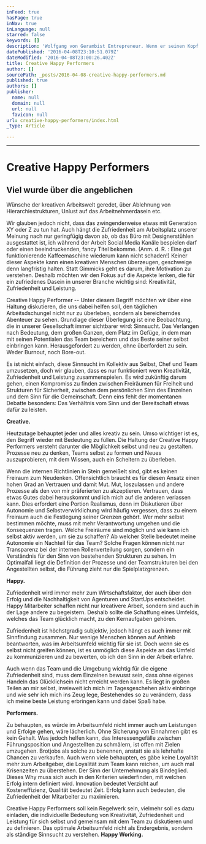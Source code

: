 ```yaml
---
inFeed: true
hasPage: true
inNav: true
inLanguage: null
starred: false
keywords: []
description: 'Wolfgang von Gerambist Entrepreneur. Wenn er seinen Kopf für tolleMenschen einsetzt, scheint die Energie endlos. Kristina Bonitz ist Digital- und Innovationsstrategin. Mit Kopf undHerz neudenken und Menschen zum Schmunzeln zu bringen, ist das, was sie happyperformen lässt.'
datePublished: '2016-04-08T23:10:51.079Z'
dateModified: '2016-04-08T23:00:26.402Z'
title: Creative Happy Performers
author: []
sourcePath: _posts/2016-04-08-creative-happy-performers.md
published: true
authors: []
publisher:
  name: null
  domain: null
  url: null
  favicon: null
url: creative-happy-performers/index.html
_type: Article

---
```

****

# Creative Happy Performers

## Viel wurde über die angeblichen
Wünsche der kreativen Arbeitswelt geredet, über Ablehnung von
Hierarchiestrukturen, Unlust auf das Arbeitnehmerdasein etc.

Wir glauben jedoch nicht, dass das
zwingenderweise etwas mit Generation XY oder Z zu tun hat. Auch hängt die
Zufriedenheit am Arbeitsplatz unserer Meinung nach nur geringfügig davon ab, ob
das Büro mit Designerstühlen ausgestattet ist, ich während der Arbeit Social
Media Kanäle bespielen darf oder einen beeindruckenden, fancy Titel bekomme.
(Anm. d. R. : Eine gut funktionierende Kaffeemaschine wiederum kann nicht
schaden!) Keiner dieser Aspekte kann einen kreativen Menschen überzeugen,
geschweige denn langfristig halten. Statt Gimmicks geht es darum, ihre
Motivation zu verstehen. Deshalb möchten wir den Fokus auf die Aspekte lenken,
die für ein zufriedenes Dasein in unserer Branche wichtig sind: Kreativität,
Zufriedenheit und Leistung.

Creative Happy Performer -- Unter
diesem Begriff möchten wir über eine Haltung diskutieren, die uns dabei helfen
soll, den täglichen Arbeitsdschungel nicht nur zu überleben, sondern als
bereicherndes Abenteuer zu sehen. Grundlage dieser Überlegung ist eine
Beobachtung, die in unserer Gesellschaft immer sichtbarer wird: Sinnsucht. Das
Verlangen nach Bedeutung, dem großen Ganzen, dem Platz im Gefüge, in dem man
mit seinen Potentialen das Team bereichern und das Beste seiner selbst
einbringen kann. Herausgefordert zu werden, ohne überfordert zu sein. Weder
Burnout, noch Bore-out.

Es ist nicht einfach, diese
Sinnsucht im Kollektiv aus Selbst, Chef und Team umzusetzen, doch wir glauben,
dass es nur funktioniert wenn Kreativität, Zufriedenheit und Leistung
zusammenspielen. Es wird zukünftig darum gehen, einen Kompromiss zu finden
zwischen Freiräumen für Freiheit und Strukturen für Sicherheit, zwischen dem
persönlichen Sinn des Einzelnen und dem Sinn für die Gemeinschaft. Denn eins
fehlt der momentanen Debatte besonders: Das Verhältnis vom Sinn und der
Bereitschaft etwas dafür zu leisten.

**Creative.**

Heutzutage behauptet jeder und
alles kreativ zu sein. Umso wichtiger ist es, den Begriff wieder mit Bedeutung
zu füllen. Die Haltung der Creative Happy Performers versteht darunter die
Möglichkeit selbst und neu zu gestalten. Prozesse neu zu denken, Teams selbst zu
formen und Neues auszuprobieren, mit dem Wissen, auch ein Scheitern zu
überleben.

Wenn die internen Richtlinien in
Stein gemeißelt sind, gibt es keinen Freiraum zum Neudenken. Offensichtlich
braucht es für diesen Ansatz einen hohen Grad an Vertrauen und damit Mut. Mut,
loszulassen und andere Prozesse als den von mir präferierten zu akzeptieren.
Vertrauen, dass etwas Gutes dabei herauskommt und ich mich auf die anderen
verlassen kann. Dies erfordert eine Portion Realismus, denn im Diskutieren über
Autonomie und Selbstverwirklichung wird häufig vergessen, dass zu einem
Freiraum auch die Festlegung seiner Grenzen gehört. Wer mehr selbst bestimmen
möchte, muss mit mehr Verantwortung umgehen und die Konsequenzen tragen. Welche
Freiräume sind möglich und wie kann ich selbst aktiv werden, um sie zu
schaffen? Ab welcher Stelle bedeutet meine Autonomie ein Nachteil für das Team?
Solche Fragen können nicht nur Transparenz bei der internen Rollenverteilung
sorgen, sondern ein Verständnis für den Sinn von bestehenden Strukturen zu
sehen. Im Optimalfall liegt die Definition der Prozesse und der Teamstrukturen
bei den Angestellten selbst, die Führung zieht nur die Spielplatzgrenzen.

**Happy.**

Zufriedenheit wird immer mehr zum
Wirtschaftsfaktor, der auch über den Erfolg und die Nachhaltigkeit von
Agenturen und StartUps entscheidet. Happy Mitarbeiter schaffen nicht nur
kreativere Arbeit, sondern sind auch in der Lage andere zu begeistern. Deshalb
sollte die Schaffung eines Umfelds, welches das Team glücklich macht, zu den
Kernaufgaben gehören.

Zufriedenheit ist höchstgradig
subjektiv, jedoch hängt es auch immer mit Sinnfindung zusammen. Nur wenige
Menschen können auf Anhieb beantworten, was im Arbeitsumfeld wichtig für sie
ist. Doch wenn sie es selbst nicht greifen können, ist es unmöglich diese
Aspekte an das Umfeld zu kommunizieren und zu bewerten, ob ich den Sinn in der
Arbeit erfahre.

Auch wenn das Team und die Umgebung
wichtig für die eigene Zufriedenheit sind, muss dem Einzelnen bewusst sein,
dass ohne eigenes Handeln das Glücklichsein nicht erreicht werden kann. Es
liegt in großen Teilen an mir selbst, inwieweit ich mich im Tagesgeschehen
aktiv einbringe und wie sehr ich mich ins Zeug lege, Bestehendes so zu
verändern, dass ich meine beste Leistung erbringen kann und dabei Spaß habe. 

**Performers.**

Zu behaupten, es würde im
Arbeitsumfeld nicht immer auch um Leistungen und Erfolge gehen, wäre
lächerlich. Ohne Sicherung von Einnahmen gibt es kein Gehalt. Was jedoch helfen
kann, das Interessengefälle zwischen Führungsposition und Angestellten zu
schmälern, ist offen mit Zielen umzugehen. Brotjobs als solche zu benennen,
anstatt sie als lehrhafte Chancen zu verkaufen. Auch wenn viele behaupten, es
gäbe keine Loyalität mehr zum Arbeitgeber, die Loyalität zum Team kann reichen,
um auch mal Krisenzeiten zu überstehen. Der Sinn der Unternehmung als
Bindeglied. Dieses Why muss sich auch in den Kriterien wiederfinden, mit welchen
Erfolg intern definiert wird. Innovation bedeutet Verzicht auf Kosteneffizienz,
Qualität bedeutet Zeit. Erfolg kann auch bedeuten, die Zufriedenheit der
Mitarbeiter zu maximieren.

Creative Happy Performers soll kein
Regelwerk sein, vielmehr soll es dazu einladen, die individuelle Bedeutung von
Kreativität, Zufriedenheit und Leistung für sich selbst und gemeinsam mit dem
Team zu diskutieren und zu definieren. Das optimale Arbeitsumfeld nicht als
Endergebnis, sondern als ständige Sinnsucht zu verstehen. **Happy Working.**